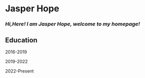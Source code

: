 # Jasper Hope 
### *Hi,Here! I am Jasper Hope, welcome to my homepage!*

## Education
  2016-2019
  
  2019-2022
  
  2022-Present
